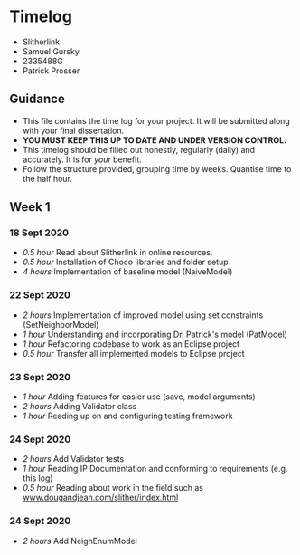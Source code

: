 # Timelog

* Slitherlink
* Samuel Gursky
* 2335488G
* Patrick Prosser

## Guidance

* This file contains the time log for your project. It will be submitted along with your final dissertation.
* **YOU MUST KEEP THIS UP TO DATE AND UNDER VERSION CONTROL.**
* This timelog should be filled out honestly, regularly (daily) and accurately. It is for *your* benefit.
* Follow the structure provided, grouping time by weeks.  Quantise time to the half hour.

## Week 1

### 18 Sept 2020

* *0.5 hour* Read about Slitherlink in online resources.
* *0.5 hour* Installation of Choco libraries and folder setup
* *4 hours* Implementation of baseline model (NaiveModel)

### 22 Sept 2020

* *2 hours* Implementation of improved model using set constraints (SetNeighborModel)
* *1 hour* Understanding and incorporating Dr. Patrick's model (PatModel)
* *1 hour* Refactoring codebase to work as an Eclipse project
* *0.5 hour* Transfer all implemented models to Eclipse project

### 23 Sept 2020

* *1 hour* Adding features for easier use (save, model arguments)
* *2 hours* Adding Validator class
* *1 hour* Reading up on and configuring testing framework

### 24 Sept 2020

* *2 hours* Add Validator tests
* *1 hour* Reading IP Documentation and conforming to requirements (e.g. this log)
* *0.5 hour* Reading about work in the field such as www.dougandjean.com/slither/index.html

### 24 Sept 2020

* *2 hours* Add NeighEnumModel